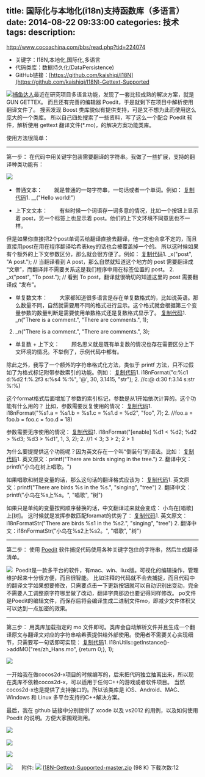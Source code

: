 title: 国际化与本地化(i18n)支持函数库（多语言）
date: 2014-08-22 09:33:00
categories: 技术
tags: 
description:
---
http://www.cocoachina.com/bbs/read.php?tid=224074


- 关键字：I18N,本地化,国际化,多语言
- 代码类库：数据持久化(DataPersistence)
- GitHub链接：[https://github.com/kaishiqi/I18N](https://github.com/kaishiqi/I18N)-Gettext-Supported

[![](http://cache.adm.cnzz.net/material/df/1/13d5a300cf3ab7df234d2612d434f.jpg "捕鱼达人")](http://click.am1.adm.cnzz.net/click.php?m4c=2mNyDbwSya6SX2vfkkOADQsfFQVbGB4_Egg9S0ZOMwtCDjgIVkBUGE5OTk1QMjpaHlkCFxwSVAoPXEJXPQNlSB5vEC8QeAkSEHEsCwMAAg4OMBIoaw..)最近在研究项目多语言功能，发现了一套比较成熟的解决方案，就是GUN GETTEX。
而且还有完善的编辑器 Poedit，于是就剩下在项目中解析使用翻译文件了。
搜索发现 Boost 类库貌似有提供支持，可是又不想为此而使用这么庞大的一个类库。
所以自己四处搜索了一些资料，写了这么一个配合 Poedit 软件，解析使用 gettext 翻译文件(*.mo)，的解决方案功能类库。


使用方法很简单：
***

第一步：
在代码中用关键字包装需要翻译的字符串。我做了一些扩展，支持的翻译种类功能有：

![](http://www.cocoachina.com/bbs/attachment/Fid_19/19_72216_cce545fa56053d4.png) 

- 普通文本：        就是普通的一句字符串，一句话或者一个单词。例如：
[复制代码]()1. __("Hello world!")




- 上下文文本：        有些时候一个词语存一词多意的情况，比如一个按钮上显示着 post，另一个标签上也显示着 post。他们的上下文环境不同意思也不一样。

但是如果你直接把2个post单词丢给翻译直接去翻译，他一定也会拿不定的，而且直接用post在用在程序翻译哈希表key的话也会被覆盖掉一个的。
所以这时候如果有个额外的上下文参数区分，那么就会很方便了。例如：
[复制代码]()1. _x("post", "A post."); // 当翻译看到 A post，那么自然就知道这个地方的 post 需要翻译成 “文章”，而翻译并不需要关系这是我们程序中用在标签位置的 post。
2. _x("post", "To post."); // 看到 To post，翻译就很确切的知道这里的 post 需要翻译成 “发布”。



- 单复数文本：        大家都知道很多语言是存在单复数格式的，比如说英语。那么数量不同，自然就需要用不同的格式进行显示。这个格式就会根据第三个变量参数的数量判断是需要使用单数格式还是复数格式显示了。
[复制代码]()1. _n("There is a comment.", "There are comments.", 1);
2. _n("There is a comment.", "There are comments.", 3);




- 单复数 + 上下文：        顾名思义就是既有单复数的情况也存在需要区分上下文环境的情况。不举例了，示例代码中都有。



除此之外，我写了一个额外的字符串格式化方法，类似于 printf 方法，只不过假如了为格式标记附带参数索引的功能。例如：
[复制代码]()1. i18nFormat("c:%c1 d:%d2 f:%.2f3 s:%s4 %:%", '@', 30, 3.1415, "str");
2. //c:@ d:30 f:3.14 s:str %:%)


这个format格式后面增加了参数的索引标记，参数是从1开始依次计算的。这个功能有什么用的？
比如，参数需要反复使用的情况：
[复制代码]()1. i18nFormat("%s1.a = %s1.b = %s1.c = %s1.d = %d2", "foo", 7);
2. //foo.a = foo.b = foo.c = foo.d = 18)


参数需要无序使用的情况：
[复制代码]()1. i18nFormat("[enable] %d1 < %d2; %d2 > %d3; %d3 > %d1", 1, 3, 2);
2. //1 < 3; 3 > 2; 2 > 1



为什么要提提供这个功能呢？因为英文存在一个叫“倒装句”的语法。比如：
[复制代码]()1. 英文原文：printf("There are birds singing in the tree.")
2. 翻译中文：printf("小鸟在树上唱歌。")

如果唱歌和树是变量的话，那么这句话的翻译格式应该为：
[复制代码]()1. 英文原文：printf("There are birds %s in the %s.", "singing", "tree")
2. 翻译中文：printf("小鸟在%s上%s。", "唱歌", "树")

如果只是单纯的变量按照顺序替换的话，中文翻译过来就会变成：
小鸟在[唱歌]上[树]。
这时候就是发挥参数匹配foramat的优势了：
[复制代码]()1. 英文原文：i18nFormatStr("There are birds %s1 in the %s2.", "singing", "tree")
2. 翻译中文：i18nFormatStr("小鸟在%s2上%s2。", "唱歌", "树")




***

第二步：
使用 [Poedit](http://poedit.net/) 软件捕捉代码使用各种关键字包住的字符串，然后生成翻译清单。

![](http://www.cocoachina.com/bbs/attachment/Fid_19/19_72216_78e1b2c8a707baa.png) 
Poedit是一款多平台的软件，有mac、win、liux版。可视化的编辑操作，管理维护起来十分很方便，而且很智能。
比如注释的代码就不会去捕捉，而且代码中的翻译文字如果想要修改，只需要点击一下更新按钮就可以自动识别出变动，完全不需要人工调整原字符哪里做了改动，翻译字典那边也要记得同样修改。
po文件是Poedit的编辑文件，而保存后将会编译生成二进制文件mo，即减少文件体积又可以达到一点加密的效果。


***

第三步：
用类库加载指定的 mo 文件即可。类库会自动解析文件并且生成一个翻译原文与翻译文对应的字符串哈希表提供给外部使用。使用者不需要关心实现细节，只需要写一句话即可实现：
[复制代码]()1. I18nUtils::getInstance()->addMO("res/zh_Hans.mo", [](int){return 0;}, 1);



![](http://www.cocoachina.com/bbs/attachment/Fid_19/19_72216_26dee3053893cab.png) 



一开始我在做cocos2d-x项目的时候编写的，后来把代码独立抽离出来，所以现在类库不依赖cocos2d-x，可以适用于任何C++的游戏或者软件项目。
当然cocos2d-x也是提供了支持接口的。所以该类库是 iOS、Android、MAC、Windows 和 Linux 多平台支持的C++解决方案。


最后，我在 github 链接中分别提供了 xcode 以及 vs2012 的用例，以及如何使用 Poedit 的说明。方便大家围观测用。


![](http://www.cocoachina.com/bbs/attachment/Fid_19/19_72216_cf246611612e583.png) 

![](http://www.cocoachina.com/bbs/attachment/Fid_19/19_72216_020b8800d5b6944.png)

![](http://www.cocoachina.com/bbs/attachment/Fid_19/19_72216_d8c5130de0e9f2a.png) 

![](http://www.cocoachina.com/bbs/attachment/Fid_19/19_72216_1add24671d336dd.png)     
附件: ![](http://www.cocoachina.com/bbs/images/wind2013/file/zip.gif) [I18N-Gettext-Supported-master.zip](http://www.cocoachina.com/bbs/job.php?action=download&aid=75903) (98
 K) 下载次数:12